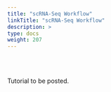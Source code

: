 ```yaml
---
title: "scRNA-Seq Workflow"
linkTitle: "scRNA-Seq Workflow"
description: >
type: docs
weight: 207
---
```


<br></br>

Tutorial to be posted.





